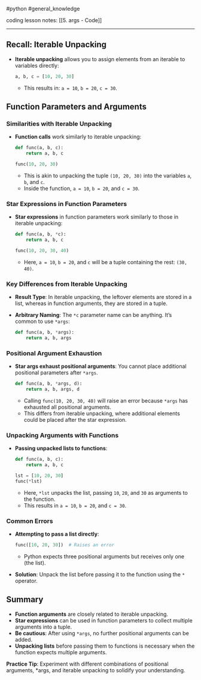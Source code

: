 #python #general_knowledge 

coding lesson notes: [[5. args - Code]]

---
## Recall: Iterable Unpacking

- **Iterable unpacking** allows you to assign elements from an iterable to variables directly:
  
  ```python
  a, b, c = [10, 20, 30]
  ```
  - This results in: `a = 10`, `b = 20`, `c = 30`.

## Function Parameters and Arguments

### Similarities with Iterable Unpacking

- **Function calls** work similarly to iterable unpacking:
  
  ```python
  def func(a, b, c):
      return a, b, c
  
  func(10, 20, 30)
  ```
  - This is akin to unpacking the tuple `(10, 20, 30)` into the variables `a`, `b`, and `c`.
  - Inside the function, `a = 10`, `b = 20`, and `c = 30`.

### Star Expressions in Function Parameters

- **Star expressions** in function parameters work similarly to those in iterable unpacking:
  
  ```python
  def func(a, b, *c):
      return a, b, c
  
  func(10, 20, 30, 40)
  ```
  - Here, `a = 10`, `b = 20`, and `c` will be a tuple containing the rest: `(30, 40)`.

### Key Differences from Iterable Unpacking

- **Result Type**: In iterable unpacking, the leftover elements are stored in a list, whereas in function arguments, they are stored in a tuple.
- **Arbitrary Naming**: The `*c` parameter name can be anything. It’s common to use `*args`:

  ```python
  def func(a, b, *args):
      return a, b, args
  ```

### Positional Argument Exhaustion

- **Star args exhaust positional arguments**: You cannot place additional positional parameters after `*args`.

  ```python
  def func(a, b, *args, d):
      return a, b, args, d
  ```

  - Calling `func(10, 20, 30, 40)` will raise an error because `*args` has exhausted all positional arguments. 
  - This differs from iterable unpacking, where additional elements could be placed after the star expression.

### Unpacking Arguments with Functions

- **Passing unpacked lists to functions**:

  ```python
  def func(a, b, c):
      return a, b, c
  
  lst = [10, 20, 30]
  func(*lst)
  ```
  - Here, `*lst` unpacks the list, passing `10`, `20`, and `30` as arguments to the function.
  - This results in `a = 10`, `b = 20`, and `c = 30`.

### Common Errors

- **Attempting to pass a list directly**:
  
  ```python
  func([10, 20, 30])  # Raises an error
  ```
  - Python expects three positional arguments but receives only one (the list).

- **Solution**: Unpack the list before passing it to the function using the `*` operator.

## Summary

- **Function arguments** are closely related to iterable unpacking.
- **Star expressions** can be used in function parameters to collect multiple arguments into a tuple.
- **Be cautious**: After using `*args`, no further positional arguments can be added.
- **Unpacking lists** before passing them to functions is necessary when the function expects multiple arguments.

**Practice Tip**: Experiment with different combinations of positional arguments, *args, and iterable unpacking to solidify your understanding.